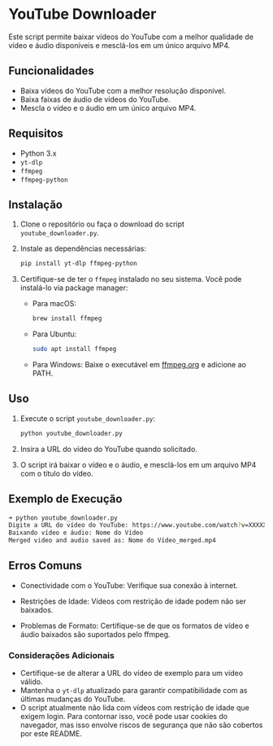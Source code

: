 # YouTube Downloader

Este script permite baixar vídeos do YouTube com a melhor qualidade de vídeo e áudio disponíveis e mesclá-los em um único arquivo MP4.

## Funcionalidades

- Baixa vídeos do YouTube com a melhor resolução disponível.
- Baixa faixas de áudio de vídeos do YouTube.
- Mescla o vídeo e o áudio em um único arquivo MP4.

## Requisitos

- Python 3.x
- `yt-dlp`
- `ffmpeg`
- `ffmpeg-python`

## Instalação

1. Clone o repositório ou faça o download do script `youtube_downloader.py`.
2. Instale as dependências necessárias:
    ```bash
    pip install yt-dlp ffmpeg-python
    ```

3. Certifique-se de ter o `ffmpeg` instalado no seu sistema. Você pode instalá-lo via package manager:
    - Para macOS:
        ```bash
        brew install ffmpeg
        ```
    - Para Ubuntu:
        ```bash
        sudo apt install ffmpeg
        ```
    - Para Windows:
        Baixe o executável em [ffmpeg.org](https://ffmpeg.org/download.html) e adicione ao PATH.

## Uso

1. Execute o script `youtube_downloader.py`:
    ```bash
    python youtube_downloader.py
    ```

2. Insira a URL do vídeo do YouTube quando solicitado.

3. O script irá baixar o vídeo e o áudio, e mesclá-los em um arquivo MP4 com o título do vídeo.

## Exemplo de Execução

```bash
➜ python youtube_downloader.py
Digite a URL do vídeo do YouTube: https://www.youtube.com/watch?v=XXXXX
Baixando vídeo e áudio: Nome do Vídeo
Merged video and audio saved as: Nome do Vídeo_merged.mp4
```
## Erros Comuns

- Conectividade com o YouTube: Verifique sua conexão à internet.

- Restrições de Idade: Vídeos com restrição de idade podem não ser baixados.

- Problemas de Formato: 
Certifique-se de que os formatos de vídeo e áudio baixados são suportados pelo ffmpeg.

### Considerações Adicionais

- Certifique-se de alterar a URL do vídeo de exemplo para um vídeo válido.
- Mantenha o `yt-dlp` atualizado para garantir compatibilidade com as últimas mudanças do YouTube.
- O script atualmente não lida com vídeos com restrição de idade que exigem login. Para contornar isso, você pode usar cookies do navegador, mas isso envolve riscos de segurança que não são cobertos por este README.